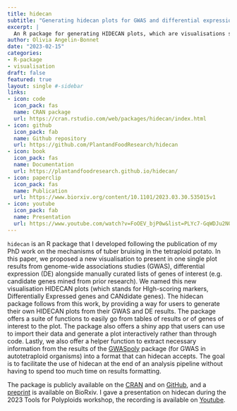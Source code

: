 ```yaml
---
title: hidecan
subtitle: "Generating hidecan plots for GWAS and differential expression results visualisation"
excerpt: |
  An R package for generating HIDECAN plots, which are visualisations summarising the results of one or more Genome-wide association study (GWAS) and transcriptomics differential expression (DE) analysis, alongside candidate genes of interest.
author: Olivia Angelin-Bonnet
date: "2023-02-15"
categories:
- R-package
- visualisation
draft: false
featured: true
layout: single #-sidebar
links:
- icon: code
  icon_pack: fas
  name: CRAN package
  url: https://cran.rstudio.com/web/packages/hidecan/index.html
- icon: github
  icon_pack: fab
  name: Github repository
  url: https://github.com/PlantandFoodResearch/hidecan
- icon: book
  icon_pack: fas
  name: Documentation
  url: https://plantandfoodresearch.github.io/hidecan/
- icon: paperclip
  icon_pack: fas
  name: Publication
  url: https://www.biorxiv.org/content/10.1101/2023.03.30.535015v1
- icon: youtube
  icon_pack: fab
  name: Presentation
  url: https://www.youtube.com/watch?v=FoOEV_bjP0w&list=PLYc7-GqWDJu2N09Y--9hej5BfFLjzcLHu&index=3&pp=gAQBiAQB
---
```


`hidecan` is an R package that I developed following the publication of my PhD work on the mechanisms of tuber bruising in the tetraploid potato. In this paper, we proposed a new visualisation to present in one single plot results from genome-wide associations studies (GWAS), differential expression (DE) alongside manually curated lists of genes of interest (e.g. candidate genes mined from prior research). We named this new visualisation HIDECAN plots (which stands for HIgh-scoring markers, Differentially Expressed genes and CANdidate genes). The hidecan package follows from this work, by providing a way for users to generate their own HIDECAN plots from their GWAS and DE results. The package offers a suite of functions to easily go from tables of results or of genes of interest to the plot. The package also offers a shiny app that users can use to import their data and generate a plot interactively rather than through code. Lastly, we also offer a helper function to extract necessary information from the results of the [GWASpoly](https://github.com/jendelman/GWASpoly) package (for GWAS in autotetraploid organisms) into a format that can hidecan accepts. The goal is to facilitate the use of hidecan at the end of an analysis pipeline without having to spend too much time on results formatting.

The package is publicly available on the [CRAN](https://cran.rstudio.com/web/packages/hidecan/index.html) and on [GitHub]( https://plantandfoodresearch.github.io/hidecan/), and a [preprint](https://www.biorxiv.org/content/10.1101/2023.03.30.535015v1) is available on BioRxiv. I gave a presentation on hidecan during the 2023 Tools for Polyploids workshop, the recording is available on [Youtube](https://www.youtube.com/watch?v=FoOEV_bjP0w&list=PLYc7-GqWDJu2N09Y--9hej5BfFLjzcLHu&index=3&pp=gAQBiAQB).

